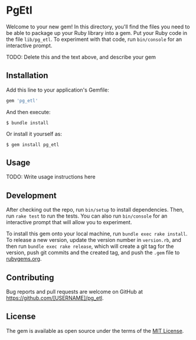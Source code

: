# PgEtl

Welcome to your new gem! In this directory, you'll find the files you need to be able to package up your Ruby library into a gem. Put your Ruby code in the file `lib/pg_etl`. To experiment with that code, run `bin/console` for an interactive prompt.

TODO: Delete this and the text above, and describe your gem

## Installation

Add this line to your application's Gemfile:

```ruby
gem 'pg_etl'
```

And then execute:

    $ bundle install

Or install it yourself as:

    $ gem install pg_etl

## Usage

TODO: Write usage instructions here

## Development

After checking out the repo, run `bin/setup` to install dependencies. Then, run `rake test` to run the tests. You can also run `bin/console` for an interactive prompt that will allow you to experiment.

To install this gem onto your local machine, run `bundle exec rake install`. To release a new version, update the version number in `version.rb`, and then run `bundle exec rake release`, which will create a git tag for the version, push git commits and the created tag, and push the `.gem` file to [rubygems.org](https://rubygems.org).

## Contributing

Bug reports and pull requests are welcome on GitHub at https://github.com/[USERNAME]/pg_etl.

## License

The gem is available as open source under the terms of the [MIT License](https://opensource.org/licenses/MIT).
